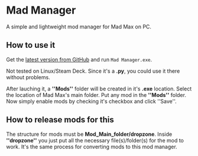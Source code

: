 <h1>
    <a href="#--------------------Mad Manager">
    </a>
    Mad Manager
</h1>

A simple and lightweight mod manager for Mad Max on PC.

## How to use it
Get the [latest version from GitHub](https://github.com/AxiusV/Mad-Manager/releases) and run `Mad Manager.exe`.

Not tested on Linux/Steam Deck. Since it's a **.py**, you could use it there without problems.

After lauching it, a **''Mods''** folder will be created in it's **.exe** location. Select the location of Mad Max's main folder.
Put any mod in the **''Mods''** folder. Now simply enable mods by checking it's checkbox and click ''Save''.

## How to release mods for this

The structure for mods must be **Mod_Main_folder/dropzone**. Inside **''dropzone''** you just put all the necessary file(s)/folder(s) for the mod to work. It's the same process for converting mods to this mod manager.
